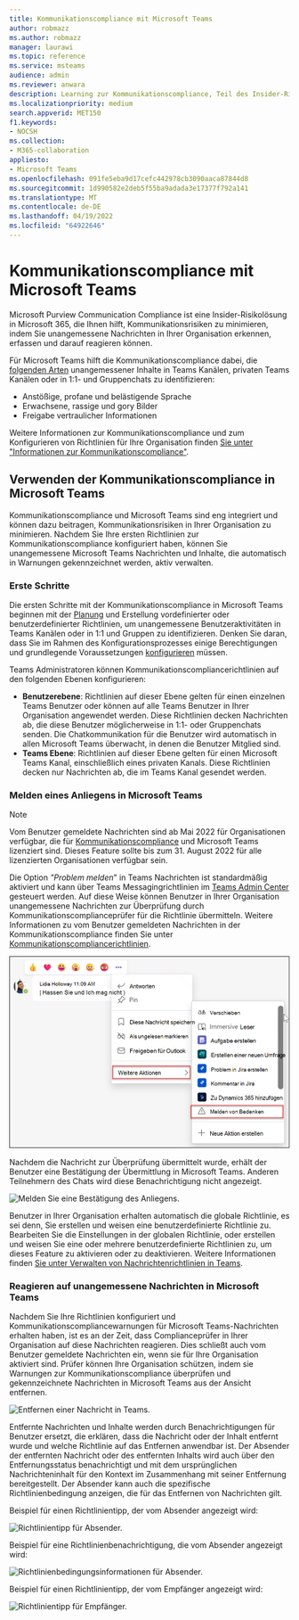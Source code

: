 ```yaml
---
title: Kommunikationscompliance mit Microsoft Teams
author: robmazz
ms.author: robmazz
manager: laurawi
ms.topic: reference
ms.service: msteams
audience: admin
ms.reviewer: anwara
description: Learning zur Kommunikationscompliance, Teil des Insider-Risikolösungssatzes, aus der Microsoft Teams Perspektive (dies ist Teil der M365-Kommunikationscompliance-Funktionalität).
ms.localizationpriority: medium
search.appverid: MET150
f1.keywords:
- NOCSH
ms.collection:
- M365-collaboration
appliesto:
- Microsoft Teams
ms.openlocfilehash: 091fe5eba9d17cefc442978cb3090aaca87844d8
ms.sourcegitcommit: 1d990582e2deb5f55ba9adada3e17377f792a141
ms.translationtype: MT
ms.contentlocale: de-DE
ms.lasthandoff: 04/19/2022
ms.locfileid: "64922646"
---
```

# <a name="communication-compliance-with-microsoft-teams"></a>Kommunikationscompliance mit Microsoft Teams

Microsoft Purview Communication Compliance ist eine Insider-Risikolösung in Microsoft 365, die Ihnen hilft, Kommunikationsrisiken zu minimieren, indem Sie unangemessene Nachrichten in Ihrer Organisation erkennen, erfassen und darauf reagieren können.

Für Microsoft Teams hilft die Kommunikationscompliance dabei, die [folgenden Arten](/microsoft-365/compliance/communication-compliance-feature-reference) unangemessener Inhalte in Teams Kanälen, privaten Teams Kanälen oder in 1:1- und Gruppenchats zu identifizieren:

- Anstößige, profane und belästigende Sprache
- Erwachsene, rassige und gory Bilder
- Freigabe vertraulicher Informationen

Weitere Informationen zur Kommunikationscompliance und zum Konfigurieren von Richtlinien für Ihre Organisation finden [Sie unter "Informationen zur Kommunikationscompliance"](/microsoft-365/compliance/communication-compliance).

## <a name="how-to-use-communication-compliance-in-microsoft-teams"></a>Verwenden der Kommunikationscompliance in Microsoft Teams

Kommunikationscompliance und Microsoft Teams sind eng integriert und können dazu beitragen, Kommunikationsrisiken in Ihrer Organisation zu minimieren. Nachdem Sie Ihre ersten Richtlinien zur Kommunikationscompliance konfiguriert haben, können Sie unangemessene Microsoft Teams Nachrichten und Inhalte, die automatisch in Warnungen gekennzeichnet werden, aktiv verwalten.

### <a name="getting-started"></a>Erste Schritte

Die ersten Schritte mit der Kommunikationscompliance in Microsoft Teams beginnen mit der [Planung](/microsoft-365/compliance/communication-compliance-plan) und Erstellung vordefinierter oder benutzerdefinierter Richtlinien, um unangemessene Benutzeraktivitäten in Teams Kanälen oder in 1:1 und Gruppen zu identifizieren. Denken Sie daran, dass Sie im Rahmen des Konfigurationsprozesses einige Berechtigungen und grundlegende Voraussetzungen [konfigurieren](/microsoft-365/compliance/communication-compliance-configure) müssen.

Teams Administratoren können Kommunikationscompliancerichtlinien auf den folgenden Ebenen konfigurieren:

- **Benutzerebene**: Richtlinien auf dieser Ebene gelten für einen einzelnen Teams Benutzer oder können auf alle Teams Benutzer in Ihrer Organisation angewendet werden. Diese Richtlinien decken Nachrichten ab, die diese Benutzer möglicherweise in 1:1- oder Gruppenchats senden. Die Chatkommunikation für die Benutzer wird automatisch in allen Microsoft Teams überwacht, in denen die Benutzer Mitglied sind.
- **Teams Ebene**: Richtlinien auf dieser Ebene gelten für einen Microsoft Teams Kanal, einschließlich eines privaten Kanals. Diese Richtlinien decken nur Nachrichten ab, die im Teams Kanal gesendet werden.

### <a name="report-a-concern-in-microsoft-teams"></a>Melden eines Anliegens in Microsoft Teams

>[!NOTE]
>Vom Benutzer gemeldete Nachrichten sind ab Mai 2022 für Organisationen verfügbar, die für [Kommunikationscompliance](/microsoft-365/compliance/communication-compliance-configure#subscriptions-and-licensing) und Microsoft Teams lizenziert sind. Dieses Feature sollte bis zum 31. August 2022 für alle lizenzierten Organisationen verfügbar sein.

Die Option *"Problem melden*" in Teams Nachrichten ist standardmäßig aktiviert und kann über Teams Messagingrichtlinien im [Teams Admin Center](/microsoftteams/manage-teams-in-modern-portal) gesteuert werden. Auf diese Weise können Benutzer in Ihrer Organisation unangemessene Nachrichten zur Überprüfung durch Kommunikationscomplianceprüfer für die Richtlinie übermitteln. Weitere Informationen zu vom Benutzer gemeldeten Nachrichten in der Kommunikationscompliance finden Sie unter [Kommunikationscompliancerichtlinien](/microsoft-365/compliance/communication-compliance-policies#user-reported-messages-policy).

![Melden eines Menüs "Bedenken".](./media/communication-compliance-report-a-concern-full-menu.png)

Nachdem die Nachricht zur Überprüfung übermittelt wurde, erhält der Benutzer eine Bestätigung der Übermittlung in Microsoft Teams. Anderen Teilnehmern des Chats wird diese Benachrichtigung nicht angezeigt.

![Melden Sie eine Bestätigung des Anliegens.](./media/communication-compliance-report-a-concern.png)

Benutzer in Ihrer Organisation erhalten automatisch die globale Richtlinie, es sei denn, Sie erstellen und weisen eine benutzerdefinierte Richtlinie zu. Bearbeiten Sie die Einstellungen in der globalen Richtlinie, oder erstellen und weisen Sie eine oder mehrere benutzerdefinierte Richtlinien zu, um dieses Feature zu aktivieren oder zu deaktivieren. Weitere Informationen finden [Sie unter Verwalten von Nachrichtenrichtlinien in Teams](/microsoftteams/messaging-policies-in-teams).

### <a name="act-on-inappropriate-messages-in-microsoft-teams"></a>Reagieren auf unangemessene Nachrichten in Microsoft Teams

Nachdem Sie Ihre Richtlinien konfiguriert und Kommunikationscompliancewarnungen für Microsoft Teams-Nachrichten erhalten haben, ist es an der Zeit, dass Complianceprüfer in Ihrer Organisation auf diese Nachrichten reagieren. Dies schließt auch vom Benutzer gemeldete Nachrichten ein, wenn sie für Ihre Organisation aktiviert sind. Prüfer können Ihre Organisation schützen, indem sie Warnungen zur Kommunikationscompliance überprüfen und gekennzeichnete Nachrichten in Microsoft Teams aus der Ansicht entfernen.

![Entfernen einer Nachricht in Teams.](./media/communication-compliance-remove-teams-message.png)

Entfernte Nachrichten und Inhalte werden durch Benachrichtigungen für Benutzer ersetzt, die erklären, dass die Nachricht oder der Inhalt entfernt wurde und welche Richtlinie auf das Entfernen anwendbar ist. Der Absender der entfernten Nachricht oder des entfernten Inhalts wird auch über den Entfernungsstatus benachrichtigt und mit dem ursprünglichen Nachrichteninhalt für den Kontext im Zusammenhang mit seiner Entfernung bereitgestellt. Der Absender kann auch die spezifische Richtlinienbedingung anzeigen, die für das Entfernen von Nachrichten gilt.

Beispiel für einen Richtlinientipp, der vom Absender angezeigt wird:

![Richtlinientipp für Absender.](./media/communication-compliance-warning-1.png)

Beispiel für eine Richtlinienbenachrichtigung, die vom Absender angezeigt wird:

![Richtlinienbedingungsinformationen für Absender.](./media/communication-compliance-warning-2.png)

Beispiel für einen Richtlinientipp, der vom Empfänger angezeigt wird:

![Richtlinientipp für Empfänger.](./media/communication-compliance-warning-3.png)